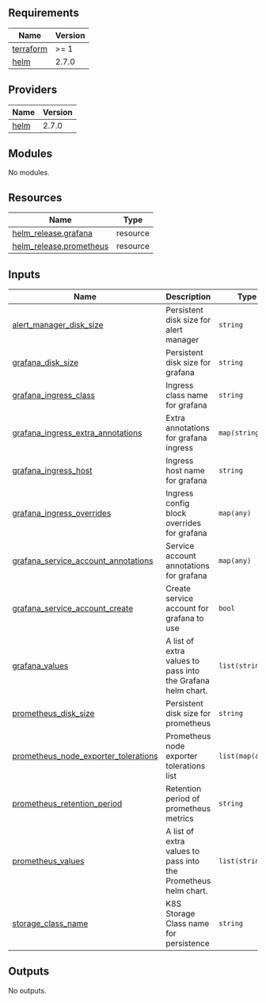 ## Requirements

| Name | Version |
|------|---------|
| <a name="requirement_terraform"></a> [terraform](#requirement\_terraform) | >= 1 |
| <a name="requirement_helm"></a> [helm](#requirement\_helm) | 2.7.0 |

## Providers

| Name | Version |
|------|---------|
| <a name="provider_helm"></a> [helm](#provider\_helm) | 2.7.0 |

## Modules

No modules.

## Resources

| Name | Type |
|------|------|
| [helm_release.grafana](https://registry.terraform.io/providers/hashicorp/helm/2.7.0/docs/resources/release) | resource |
| [helm_release.prometheus](https://registry.terraform.io/providers/hashicorp/helm/2.7.0/docs/resources/release) | resource |

## Inputs

| Name | Description | Type | Default | Required |
|------|-------------|------|---------|:--------:|
| <a name="input_alert_manager_disk_size"></a> [alert\_manager\_disk\_size](#input\_alert\_manager\_disk\_size) | Persistent disk size for alert manager | `string` | `"5Gi"` | no |
| <a name="input_grafana_disk_size"></a> [grafana\_disk\_size](#input\_grafana\_disk\_size) | Persistent disk size for grafana | `string` | `"5Gi"` | no |
| <a name="input_grafana_ingress_class"></a> [grafana\_ingress\_class](#input\_grafana\_ingress\_class) | Ingress class name for grafana | `string` | n/a | yes |
| <a name="input_grafana_ingress_extra_annotations"></a> [grafana\_ingress\_extra\_annotations](#input\_grafana\_ingress\_extra\_annotations) | Extra annotations for grafana ingress | `map(string)` | `{}` | no |
| <a name="input_grafana_ingress_host"></a> [grafana\_ingress\_host](#input\_grafana\_ingress\_host) | Ingress host name for grafana | `string` | n/a | yes |
| <a name="input_grafana_ingress_overrides"></a> [grafana\_ingress\_overrides](#input\_grafana\_ingress\_overrides) | Ingress config block overrides for grafana | `map(any)` | `{}` | no |
| <a name="input_grafana_service_account_annotations"></a> [grafana\_service\_account\_annotations](#input\_grafana\_service\_account\_annotations) | Service account annotations for grafana | `map(any)` | `{}` | no |
| <a name="input_grafana_service_account_create"></a> [grafana\_service\_account\_create](#input\_grafana\_service\_account\_create) | Create service account for grafana to use | `bool` | `false` | no |
| <a name="input_grafana_values"></a> [grafana\_values](#input\_grafana\_values) | A list of extra values to pass into the Grafana helm chart. | `list(string)` | `[]` | no |
| <a name="input_prometheus_disk_size"></a> [prometheus\_disk\_size](#input\_prometheus\_disk\_size) | Persistent disk size for prometheus | `string` | `"8Gi"` | no |
| <a name="input_prometheus_node_exporter_tolerations"></a> [prometheus\_node\_exporter\_tolerations](#input\_prometheus\_node\_exporter\_tolerations) | Prometheus node exporter tolerations list | `list(map(any))` | n/a | yes |
| <a name="input_prometheus_retention_period"></a> [prometheus\_retention\_period](#input\_prometheus\_retention\_period) | Retention period of prometheus metrics | `string` | `"30d"` | no |
| <a name="input_prometheus_values"></a> [prometheus\_values](#input\_prometheus\_values) | A list of extra values to pass into the Prometheus helm chart. | `list(string)` | `[]` | no |
| <a name="input_storage_class_name"></a> [storage\_class\_name](#input\_storage\_class\_name) | K8S Storage Class name for persistence | `string` | n/a | yes |

## Outputs

No outputs.

